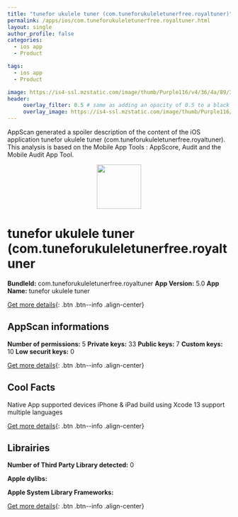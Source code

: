 ```yaml
---
title: "tunefor ukulele tuner (com.tuneforukuleletunerfree.royaltuner)"
permalink: /apps/ios/com.tuneforukuleletunerfree.royaltuner.html
layout: single
author_profile: false
categories: 
  - ios app 
  - Product 

tags: 
  - ios app 
  - Product 

image: https://is4-ssl.mzstatic.com/image/thumb/Purple116/v4/36/4a/89/364a8952-8866-8cc9-731d-b2bfd08de306/AppIcon-1x_U007emarketing-0-7-0-85-220.png/512x512bb.jpg
header: 
     overlay_filter: 0.5 # same as adding an opacity of 0.5 to a black background
     overlay_image: https://is4-ssl.mzstatic.com/image/thumb/Purple116/v4/36/4a/89/364a8952-8866-8cc9-731d-b2bfd08de306/AppIcon-1x_U007emarketing-0-7-0-85-220.png/512x512bb.jpg
---
```

AppScan generated a spoiler description of the content of the iOS application tunefor ukulele tuner (com.tuneforukuleletunerfree.royaltuner). This analysis is based on the Mobile App Tools : AppScore, Audit and the Mobile Audit App Tool.

  
  
<div style="text-align: center;"><img src="https://is4-ssl.mzstatic.com/image/thumb/Purple116/v4/36/4a/89/364a8952-8866-8cc9-731d-b2bfd08de306/AppIcon-1x_U007emarketing-0-7-0-85-220.png/512x512bb.jpg" width="100" height="100"></div>  
  
# tunefor ukulele tuner (com.tuneforukuleletunerfree.royaltuner

**BundleId:** com.tuneforukuleletunerfree.royaltuner
**App Version:** 5.0
**App Name:** tunefor ukulele tuner


[Get more details](/pricing.html){: .btn .btn--info .align-center}  
  
## AppScan informations 

**Number of permissions:** 5
**Private keys:** 33
**Public keys:** 7
**Custom keys:** 10
**Low securit keys:** 0
  
[Get more details](/pricing.html){: .btn .btn--info .align-center}

## Cool Facts

Native App
supported devices iPhone & iPad
build using Xcode 13
support multiple languages
  
[Get more details](/pricing.html){: .btn .btn--info .align-center}

## Librairies 
**Number of Third Party Library detected:** 0

**Apple dylibs:**


**Apple System Library Frameworks:**


  
[Get more details](/pricing.html){: .btn .btn--info .align-center}

